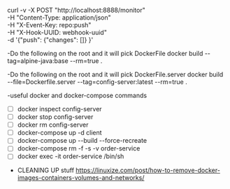 curl -v -X POST "http://localhost:8888/monitor" \
-H "Content-Type: application/json" \
-H "X-Event-Key: repo:push" \
-H "X-Hook-UUID: webhook-uuid" \
-d '{"push": {"changes": []} }'



-Do the following on the root and it will pick DockerFile
docker build --tag=alpine-java:base --rm=true .

-Do the following on the root and it will pick DockerFile.server
docker build --file=Dockerfile.server --tag=config-server:latest --rm=true .

-useful docker and docker-compose commands

- [ ] docker inspect config-server
- [ ] docker stop config-server
- [ ] docker rm config-server
- [ ] docker-compose up -d client
- [ ] docker-compose up --build --force-recreate
- [ ] docker-compose rm -f -s -v order-service
- [ ] docker exec -it order-service /bin/sh

- CLEANING UP stuff
https://linuxize.com/post/how-to-remove-docker-images-containers-volumes-and-networks/